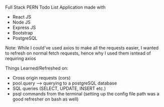 Full Stack PERN Todo List Application made with
- React JS
- Node JS
- Express JS
- Bootstrap
- PostgreSQL

Note: While I could've used axios to make all the requests easier, I wanted to refresh on normal fetch requests, hence why I used them isntead of requiring axios

Things Learned/Refreshed on:
- Cross origin requests (cors)
- pool.query --> querying to a postgreSQL database
- SQL queries (SELECT, UPDATE, INSERT etc.)
- psql commands from the terminal (setting up the config file path was a good refresher on bash as well)
  
